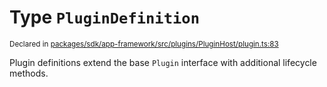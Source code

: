 # Type `PluginDefinition`
<sub>Declared in [packages/sdk/app-framework/src/plugins/PluginHost/plugin.ts:83](https://github.com/dxos/dxos/blob/f2f84db18/packages/sdk/app-framework/src/plugins/PluginHost/plugin.ts#L83)</sub>


Plugin definitions extend the base  `Plugin`  interface with additional lifecycle methods.



